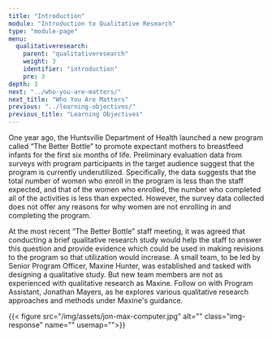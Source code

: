 ```yaml
---
title: "Introduction"
module: "Introduction to Qualitative Research"
type: "module-page"
menu:
  qualitativeresearch:
    parent: "qualitativeresearch"
    weight: 3
    identifier: "introduction"
    pre: 3
depth: 3
next: "../who-you-are-matters/"
next_title: "Who You Are Matters"
previous: "../learning-objectives/"
previous_title: "Learning Objectives"
---
```

<div class="qualitativeresearch"><div class="pageblock"><p>One year ago, the Huntsville Department of Health launched a new program called “The Better Bottle” to promote expectant mothers to breastfeed infants for the first six months of life. Preliminary evaluation data from surveys with program participants in the target audience suggest that the program is currently underutilized. Specifically, the data suggests that the total number of women who enroll in the program is less than the staff expected, and that of the women who enrolled, the number who completed all of the activities is less than expected. However, the survey data collected does not offer any reasons for why women are not enrolling in and completing the program.</p>
<p>At the most recent “The Better Bottle” staff meeting, it was agreed that conducting a brief qualitative research study would help the staff to answer this question and provide evidence which could be used in making revisions to the program so that utilization would increase. A small team, to be led by Senior Program Officer, Maxine Hunter, was established and tasked with designing a qualitative study. But new team members are not as experienced with qualitative research as Maxine. Follow on with Program Assistant, Jonathan Mayers, as he explores various qualitative research approaches and methods under Maxine's guidance.</p>
</div><div class="pageblock">
<div class="caption">
</div>
{{< figure src="/img/assets/jon-max-computer.jpg" alt="" class="img-response" name="" usemap="">}}</div></div>